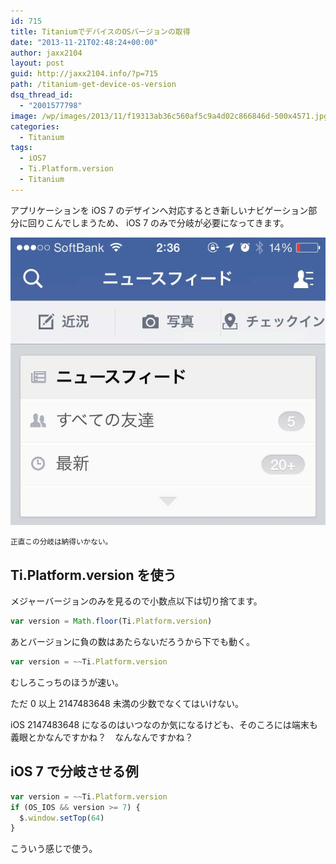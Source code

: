 ```yaml
---
id: 715
title: TitaniumでデバイスのOSバージョンの取得
date: "2013-11-21T02:48:24+00:00"
author: jaxx2104
layout: post
guid: http://jaxx2104.info/?p=715
path: /titanium-get-device-os-version
dsq_thread_id:
  - "2001577798"
image: /wp/images/2013/11/f19313ab36c560af5c9a4d02c866846d-500x4571.jpg
categories:
  - Titanium
tags:
  - iOS7
  - Ti.Platform.version
  - Titanium
---
```


アプリケーションを iOS 7 のデザインへ対応するとき新しいナビゲーション部分に回りこんでしまうため、
iOS 7 のみで分岐が必要になってきます。

<img src="./f19313ab36c560af5c9a4d02c866846d.jpg" />

<small>正直この分岐は納得いかない。</small>

<!--more-->

## Ti.Platform.version を使う

メジャーバージョンのみを見るので小数点以下は切り捨てます。

```js
var version = Math.floor(Ti.Platform.version)
```

あとバージョンに負の数はあたらないだろうから下でも動く。

```js
var version = ~~Ti.Platform.version
```

むしろこっちのほうが速い。

ただ 0 以上 2147483648 未満の少数でなくてはいけない。

iOS 2147483648 になるのはいつなのか気になるけども、そのころには端末も義眼とかなんですかね？　なんなんですかね？

## iOS 7 で分岐させる例

```js
var version = ~~Ti.Platform.version
if (OS_IOS && version >= 7) {
  $.window.setTop(64)
}
```

こういう感じで使う。

